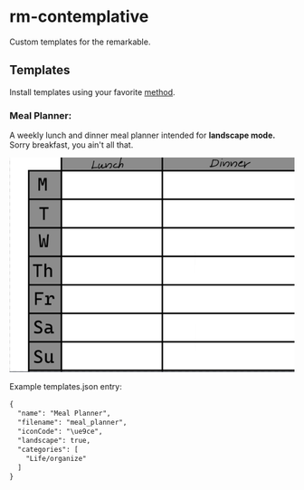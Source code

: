 # rm-contemplative

Custom templates for the remarkable.


## Templates

Install templates using your favorite [method](https://remarkablewiki.com/tips/templates).


### Meal Planner:

A weekly lunch and dinner meal planner intended for **landscape mode.**  Sorry breakfast, you ain't all that.

![Meal Planner](https://github.com/ElPiloto/rm-contemplative/raw/main/meal_planner/preview.png)

Example templates.json entry:
```
{
  "name": "Meal Planner",
  "filename": "meal_planner",
  "iconCode": "\ue9ce",
  "landscape": true,
  "categories": [
    "Life/organize"
  ]
}
```
